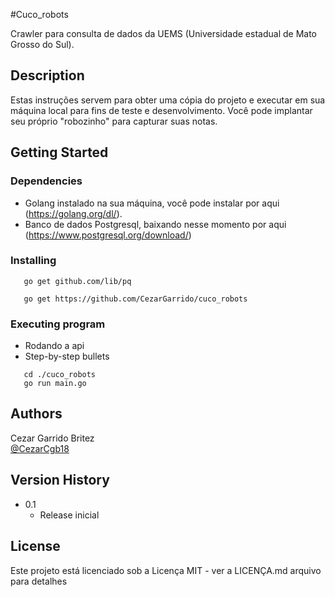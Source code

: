 #Cuco_robots

Crawler para consulta de dados da UEMS (Universidade estadual de Mato Grosso do Sul).

## Description

Estas instruções servem para obter uma cópia do projeto e executar em sua máquina local para fins de teste e desenvolvimento. Você pode implantar seu próprio "robozinho" para capturar suas notas.

## Getting Started

### Dependencies

* Golang instalado na sua máquina, você pode instalar por aqui (https://golang.org/dl/).
* Banco de dados Postgresql, baixando nesse momento por aqui (https://www.postgresql.org/download/)
### Installing

```
   go get github.com/lib/pq

   go get https://github.com/CezarGarrido/cuco_robots

```
### Executing program

* Rodando a api
* Step-by-step bullets
```
   cd ./cuco_robots
   go run main.go
```

## Authors
Cezar Garrido Britez  
[@CezarCgb18](https://twitter.com/CezarCgb18)

## Version History

* 0.1
    * Release inicial

## License

Este projeto está licenciado sob a Licença MIT - ver a LICENÇA.md arquivo para detalhes
